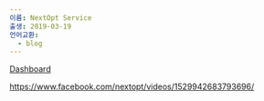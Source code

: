 ```yaml
---
이름: NextOpt Service
출생: 2019-03-19
언어교환:
  - blog
---
```


[Dashboard](http://hyunjimoon.com/wp-content/uploads/2019/03/기획안유민.pdf)

https://www.facebook.com/nextopt/videos/1529942683793696/
